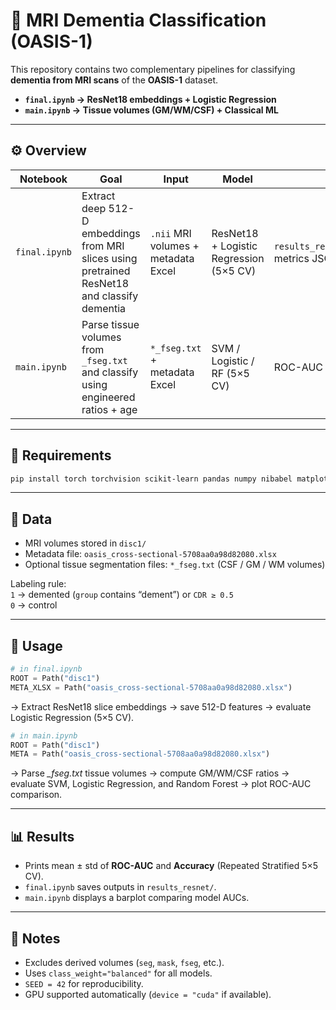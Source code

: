 # 🧠 MRI Dementia Classification (OASIS-1)

This repository contains two complementary pipelines for classifying **dementia from MRI scans** of the **OASIS-1** dataset.

- **`final.ipynb` → ResNet18 embeddings + Logistic Regression**  
- **`main.ipynb` → Tissue volumes (GM/WM/CSF) + Classical ML**

---

## ⚙️ Overview

| Notebook | Goal | Input | Model | Output |
|-----------|------|--------|--------|---------|
| `final.ipynb` | Extract deep 512-D embeddings from MRI slices using pretrained ResNet18 and classify dementia | `.nii` MRI volumes + metadata Excel | ResNet18 + Logistic Regression (5×5 CV) | `results_resnet/resnet_embeddings.csv`, metrics JSON |
| `main.ipynb` | Parse tissue volumes from `_fseg.txt` and classify using engineered ratios + age | `*_fseg.txt` + metadata Excel | SVM / Logistic / RF (5×5 CV) | ROC-AUC comparison plot |

---

## 🧩 Requirements

```bash
pip install torch torchvision scikit-learn pandas numpy nibabel matplotlib seaborn tqdm joblib openpyxl
```

---

## 📁 Data

- MRI volumes stored in `disc1/`  
- Metadata file: `oasis_cross-sectional-5708aa0a98d82080.xlsx`  
- Optional tissue segmentation files: `*_fseg.txt` (CSF / GM / WM volumes)

Labeling rule:  
`1` → demented (`group` contains “dement”) or `CDR ≥ 0.5`  
`0` → control

---

## 🚀 Usage

```python
# in final.ipynb
ROOT = Path("disc1")
META_XLSX = Path("oasis_cross-sectional-5708aa0a98d82080.xlsx")
```
→ Extract ResNet18 slice embeddings → save 512-D features → evaluate Logistic Regression (5×5 CV).

```python
# in main.ipynb
ROOT = Path("disc1")
META = Path("oasis_cross-sectional-5708aa0a98d82080.xlsx")
```
→ Parse *_fseg.txt* tissue volumes → compute GM/WM/CSF ratios → evaluate SVM, Logistic Regression, and Random Forest → plot ROC-AUC comparison.

---

## 📊 Results

- Prints mean ± std of **ROC-AUC** and **Accuracy** (Repeated Stratified 5×5 CV).  
- `final.ipynb` saves outputs in `results_resnet/`.  
- `main.ipynb` displays a barplot comparing model AUCs.

---

## 🧠 Notes

- Excludes derived volumes (`seg`, `mask`, `fseg`, etc.).  
- Uses `class_weight="balanced"` for all models.  
- `SEED = 42` for reproducibility.  
- GPU supported automatically (`device = "cuda"` if available).
